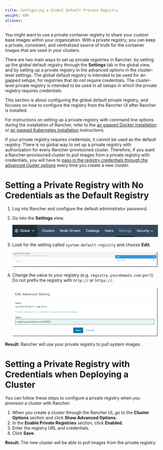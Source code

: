 ```yaml
---
title: Configuring a Global Default Private Registry
weight: 400
aliases:
---
```


You might want to use a private container registry to share your custom base images within your organization. With a private registry, you can keep a private, consistent, and centralized source of truth for the container images that are used in your clusters.

There are two main ways to set up private registries in Rancher: by setting up the global default registry through the **Settings** tab in the global view, and by setting up a private registry in the advanced options in the cluster-level settings. The global default registry is intended to be used for air-gapped setups, for registries that do not require credentials. The cluster-level private registry is intended to be used in all setups in which the private registry requires credentials.

This section is about configuring the global default private registry, and focuses on how to configure the registry from the Rancher UI after Rancher is installed.

For instructions on setting up a private registry with command line options during the installation of Rancher, refer to the [air gapped Docker installation](../../../pages-for-subheaders/air-gap-helm2.md) or [air gapped Kubernetes installation](../../../pages-for-subheaders/air-gap-helm2.md) instructions.

If your private registry requires credentials, it cannot be used as the default registry. There is no global way to set up a private registry with authorization for every Rancher-provisioned cluster. Therefore, if you want a Rancher-provisioned cluster to pull images from a private registry with credentials, you will have to [pass in the registry credentials through the advanced cluster options](#setting-a-private-registry-with-credentials-when-deploying-a-cluster) every time you create a new cluster.

# Setting a Private Registry with No Credentials as the Default Registry

1. Log into Rancher and configure the default administrator password.

1. Go into the **Settings** view.

    ![](/img/airgap/settings.png)

1. Look for the setting called `system-default-registry` and choose **Edit**.

    ![](/img/airgap/edit-system-default-registry.png)

1. Change the value to your registry (e.g. `registry.yourdomain.com:port`). Do not prefix the registry with `http://` or `https://`.

    ![](/img/airgap/enter-system-default-registry.png)

**Result:** Rancher will use your private registry to pull system images.

# Setting a Private Registry with Credentials when Deploying a Cluster

You can follow these steps to configure a private registry when you provision a cluster with Rancher:

1. When you create a cluster through the Rancher UI, go to the **Cluster Options** section and click **Show Advanced Options.**
1. In the <b>Enable Private Registries</b> section, click **Enabled.**
1. Enter the registry URL and credentials.
1. Click **Save.**

**Result:** The new cluster will be able to pull images from the private registry.
